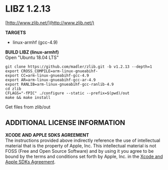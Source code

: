 # LIBZ 1.2.13
[http://www.zlib.net/](http://www.zlib.net/)   
  
**TARGETS**    
* linux-armhf (gcc-4.9)   
   
**BUILD LIBZ (linux-armhf)**   
Open "Ubuntu 18.04 LTS"   
```
git clone https://github.com/madler/zlib.git -b v1.2.13 --depth=1
export CROSS_COMPILE=arm-linux-gnueabihf-
export CC=arm-linux-gnueabihf-gcc-4.9
export AR=arm-linux-gnueabihf-gcc-ar-4.9
export RANLIB=arm-linux-gnueabihf-gcc-ranlib-4.9
cd zlib
CFLAGS="-fPIC" ./configure --static --prefix=$(pwd)/out
make && make install
```
   
Get files from zlib/out 
   
## ADDITIONAL LICENSE INFORMATION
   
**XCODE AND APPLE SDKS AGREEMENT**   
The instructions provided above indirectly reference the use of intellectual material that is the property of Apple, Inc.  This intellectual material is not FOSS (Free and Open Source Software) and by using it you agree to be bound by the terms and conditions set forth by Apple, Inc. in the [Xcode and Apple SDKs Agreement](https://www.apple.com/legal/sla/docs/xcode.pdf).
